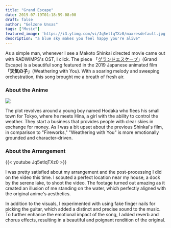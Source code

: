 ```yaml
---
title: "Grand Escape"
date: 2019-07-19T01:18:59-08:00
draft: false
author: "Gelzone Unsas"
tags: ["Music"]
featured_image: 'https://i3.ytimg.com/vi/Jq5etlqTXz0/maxresdefault.jpg'
description: "a blue sky makes you feel happy you're alive"
---
```


As a simple man, whenever I see a Makoto Shinkai directed movie came out with RADWIMPS's OST, I click.  The piece 「[グランドエスケープ](https://www.youtube.com/watch?v=Jq5etlqTXz0)」(Grand Escape) is a beautiful song featured in the 2019 Japanese animated film 「**天気の子**」(Weathering with You). With a soaring melody and sweeping orchestration, this song brought me a breath of fresh air. <!--more-->

### About the Anime

![](https://images5.alphacoders.com/100/1003363.jpg)

The plot revolves around a young boy named Hodaka who flees his small town for Tokyo, where he meets Hina, a girl with the ability to control the weather. They start a business that provides people with clear skies in exchange for money. As I was a bit upset about the previous Shinkai's film, in comparison to "Fireworks," "Weathering with You" is more emotionally grounded and character-driven.

### About the Arrangement

{{< youtube Jq5etlqTXz0 >}}

I was pretty satisfied about my arrangement and the post-processing I did on the video this time. I scouted a perfect location near my house, a dock by the serene lake, to shoot the video. The footage turned out amazing as it created an illusion of me standing on the water, which perfectly aligned with the original anime's aesthetics.

In addition to the visuals, I experimented with using fake finger nails for picking the guitar, which added a distinct and precise sound to the music. To further enhance the emotional impact of the song, I added reverb and chorus effects, resulting in a beautiful and poignant rendition of the original.
